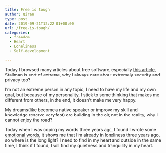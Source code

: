 ```yaml
---
title: Free is tough
author: Qiran
type: post
date: 2019-09-21T12:22:01+00:00
url: /free-is-tough/
categories:
  - freedom
  - Heart
  - Loneliness
  - Self-development

---
```

Today I browsed many articles about free software, especially [this article][1], Stallman is sort of extreme, why I always care about extremely security and privacy too?

I&#8217;m not an extreme person in any topic, I need to have my life and my own goal, but because of my personality, I stick to some thinking that makes me different from others, in the end, it doesn&#8217;t make me very happy.

My dreams(like become a native speaker or improve my skill and knowledge reserve very fast) are building in the air, not in the reality, why I cannot enjoy the road?

Today when I was coping my words three years ago, I found I wrote some [emotional words][2], it shows me that I&#8217;m already in loneliness three years ago, so where is the long light? I need to find in my heart and outside in the same time, I think if I found, I will find my quietness and tranquility in my heart.

 [1]: https://tech.sina.cn/it/2014-05-27/detail-iavxeafs2072085.d.html?from=wap
 [2]: https://www.liuqiran.com/index.php/2016/06/13/2016-6-13/